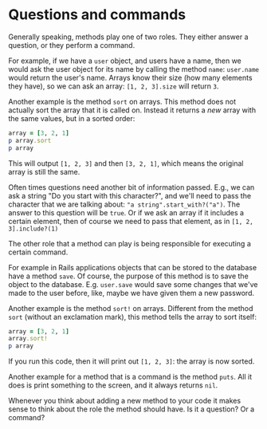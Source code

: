 # Questions and commands

Generally speaking, methods play one of two roles. They either answer a question,
or they perform a command.

For example, if we have a `user` object, and users have a name, then we would
ask the user object for its name by calling the method `name`: `user.name`
would return the user's name. Arrays know their size (how many elements they
have), so we can ask an array: `[1, 2, 3].size` will return `3`.

Another example is the method `sort` on arrays. This method does not actually
sort the array that it is called on. Instead it returns a *new* array with the
same values, but in a sorted order:

```ruby
array = [3, 2, 1]
p array.sort
p array
```

This will output `[1, 2, 3]` and then `[3, 2, 1]`, which means the original
array is still the same.

Often times questions need another bit of information passed. E.g., we can ask
a string "Do you start with this character?", and we'll need to pass the
character that we are talking about: `"a string".start_with?("a")`. The answer
to this question will be `true`. Or if we ask an array if it includes a certain
element, then of course we need to pass that element, as in `[1, 2,
3].include?(1)`

The other role that a method can play is being responsible for executing a
certain command.

For example in Rails applications objects that can be stored to the database
have a method `save`. Of course, the purpose of this method is to save the
object to the database. E.g. `user.save` would save some changes that we've
made to the user before, like, maybe we have given them a new password.

Another example is the method `sort!` on arrays. Different from the method
`sort` (without an exclamation mark), this method tells the array to sort
itself:

```ruby
array = [3, 2, 1]
array.sort!
p array
```

If you run this code, then it will print out `[1, 2, 3]`: the array is now
sorted.

Another example for a method that is a command is the method `puts`. All it
does is print something to the screen, and it always returns `nil`.

Whenever you think about adding a new method to your code it makes sense to
think about the role the method should have. Is it a question? Or a command?
